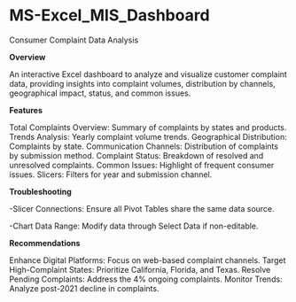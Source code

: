 # MS-Excel_MIS_Dashboard
Consumer Complaint Data Analysis

**Overview**

An interactive Excel dashboard to analyze and visualize customer complaint data, providing insights into complaint volumes, distribution by channels, geographical impact, status, and common issues.

**Features**

Total Complaints Overview: Summary of complaints by states and products.
Trends Analysis: Yearly complaint volume trends.
Geographical Distribution: Complaints by state.
Communication Channels: Distribution of complaints by submission method.
Complaint Status: Breakdown of resolved and unresolved complaints.
Common Issues: Highlight of frequent consumer issues.
Slicers: Filters for year and submission channel.

**Troubleshooting**

-Slicer Connections: Ensure all Pivot Tables share the same data source.

-Chart Data Range: Modify data through Select Data if non-editable.

**Recommendations**

Enhance Digital Platforms: Focus on web-based complaint channels.
Target High-Complaint States: Prioritize California, Florida, and Texas.
Resolve Pending Complaints: Address the 4% ongoing complaints.
Monitor Trends: Analyze post-2021 decline in complaints.
